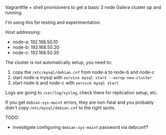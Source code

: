 Vagrantfile + shell provisioners to get a basic 3 node Galera cluster up and running.

I'm using this for testing and experimentation.

Host addressing:

* node-a: 192.168.50.10
* node-b: 192.168.50.20
* node-c: 192.168.50.30

The cluster is not automatically setup, you need to:

1. copy the `/etc/mysql/debian.cnf` from node-a to node-b and node-c
2. start node-a mysql with `service mysql start --wsrep-new-cluster`
3. start node-b and node-c with `service mysql start`

Logs are going to `/var/log/syslog`, check there for replication setup, etc.

If you get `debian-sys-maint` errors, they are non-fatal and you probably didn't copy `/etc/mysql/debian.cnf` to the right spots.

TODO:

* investigate configuring `debian-sys-maint` password via debconf?
